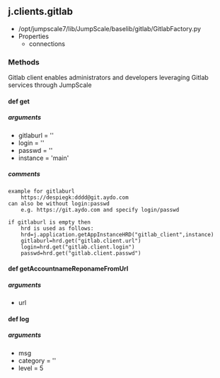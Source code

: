## j.clients.gitlab

- /opt/jumpscale7/lib/JumpScale/baselib/gitlab/GitlabFactory.py
- Properties
    - connections

### Methods

Gitlab client enables administrators and developers leveraging Gitlab services through JumpScale

#### def get 

##### arguments

- gitlaburl = ''
- login = ''
- passwd = ''
- instance = 'main'

##### comments

```
example for gitlaburl
    https://despiegk:dddd@git.aydo.com
can also be without login:passwd
    e.g. https://git.aydo.com and specify login/passwd

if gitlaburl is empty then
    hrd is used as follows:
    hrd=j.application.getAppInstanceHRD("gitlab_client",instance)
    gitlaburl=hrd.get("gitlab.client.url")
    login=hrd.get("gitlab.client.login")
    passwd=hrd.get("gitlab.client.passwd")

```

#### def getAccountnameReponameFromUrl 

##### arguments

- url

#### def log 

##### arguments

- msg
- category = ''
- level = 5


